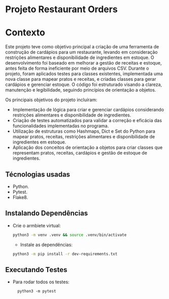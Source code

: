 # Projeto Restaurant Orders

# Contexto
Este projeto teve como objetivo principal a criação de uma ferramenta de construção de cardápios para um restaurante, levando em consideração restrições alimentares e disponibilidade de ingredientes em estoque. O desenvolvimento foi baseado em melhorar a gestão de receitas e estoque, antes feita de forma ineficiente por meio de arquivos CSV. Durante o projeto, foram aplicados testes para classes existentes, implementada uma nova classe para mapear pratos e receitas, e criadas classes para gerar cardápios e gerenciar estoque. O código foi estruturado visando a clareza, manutenção e legibilidade, seguindo princípios de orientação a objetos.

Os principais objetivos do projeto incluíram:

* Implementação de lógica para criar e gerenciar cardápios considerando restrições alimentares e disponibilidade de ingredientes.
* Criação de testes automatizados para validar a correção e eficácia das funcionalidades implementadas no programa.
* Utilização de estruturas como Hashmaps, Dict e Set do Python para mapear pratos, receitas, restrições alimentares e disponibilidade de ingredientes em estoque.
* Aplicação dos conceitos de orientação a objetos para criar classes que representam pratos, receitas, cardápios e gestão de estoque de ingredientes.

## Técnologias usadas

* Python.
* Pytest.
* Flake8.

## Instalando Dependências

* Crie o armbiete virtual:
  ```bash
  python3 -m venv .venv && source .venv/bin/activate
  ``` 
  * Instale as dependências:
  ```bash
  python3 -m pip install -r dev-requirements.txt
  ``` 

## Executando Testes

* Para rodar todos os testes:

  ```
    python3 -m pytest
  ```